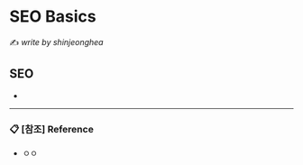 # SEO Basics

:writing_hand: *write by shinjeonghea*

## SEO

- 

-----------

### :clipboard: [참조] Reference

- ㅇㅇ

